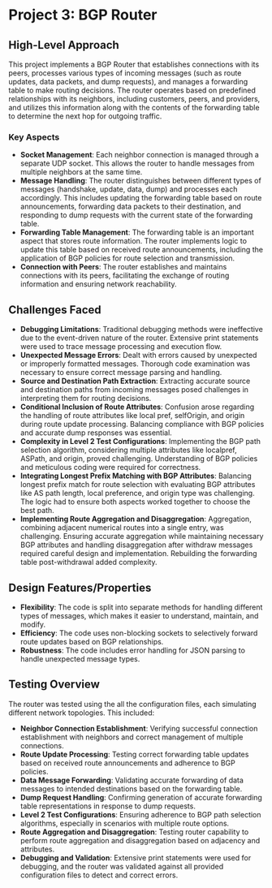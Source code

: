 # Project 3: BGP Router

## High-Level Approach

This project implements a BGP Router that establishes connections with its peers, processes various types of 
incoming messages (such as route updates, data packets, and dump requests), and manages a forwarding table to make 
routing decisions. The router operates based on predefined relationships with its neighbors, including 
customers, peers, and providers, and utilizes this information along with the contents of the forwarding table 
to determine the next hop for outgoing traffic.

### Key Aspects 

- **Socket Management**: Each neighbor connection is managed through a separate UDP socket. This allows the router to handle messages from multiple neighbors at the same time.
- **Message Handling**: The router distinguishes between different types of messages (handshake, update, data, dump) and processes each accordingly. This includes updating the forwarding table based on route announcements, forwarding data packets to their destination, and responding to dump requests with the current state of the forwarding table. 
- **Forwarding Table Management**: The forwarding table is an important aspect that stores route information. The router implements logic to update this table based on received route announcements, including the application of BGP policies for route selection and transmission. 
- **Connection with Peers**: The router establishes and maintains connections with its peers, facilitating the exchange of routing information and ensuring network reachability.


## Challenges Faced

- **Debugging Limitations**: Traditional debugging methods were ineffective due to the event-driven nature of the router. Extensive print statements were used to trace message processing and execution flow.
- **Unexpected Message Errors**: Dealt with errors caused by unexpected or improperly formatted messages. Thorough code examination was necessary to ensure correct message parsing and handling.
- **Source and Destination Path Extraction**: Extracting accurate source and destination paths from incoming messages posed challenges in interpreting them for routing decisions.
- **Conditional Inclusion of Route Attributes**: Confusion arose regarding the handling of route attributes like local pref, selfOrigin, and origin during route update processing. Balancing compliance with BGP policies and accurate dump responses was essential.
- **Complexity in Level 2 Test Configurations**: Implementing the BGP path selection algorithm, considering multiple attributes like localpref, ASPath, and origin, proved challenging. Understanding of BGP policies and meticulous coding were required for correctness.
- **Integrating Longest Prefix Matching with BGP Attributes**: Balancing longest prefix match for route selection with evaluating BGP attributes like AS path length, local preference, and origin type was challenging. The logic had to ensure both aspects worked together to choose the best path.
- **Implementing Route Aggregation and Disaggregation**: Aggregation, combining adjacent numerical routes into a single entry, was challenging. Ensuring accurate aggregation while maintaining necessary BGP attributes and handling disaggregation after withdraw messages required careful design and implementation. Rebuilding the forwarding table post-withdrawal added complexity.

## Design Features/Properties 

- **Flexibility**: The code is split into separate methods for handling different types of messages, which makes it easier to understand, maintain, and modify.
- **Efficiency**: The code uses non-blocking sockets to selectively forward route updates based on BGP relationships.
- **Robustness**: The code includes error handling for JSON parsing to handle unexpected message types. 

## Testing Overview

The router was tested using the all the configuration files, each simulating different network topologies.
This included:

- **Neighbor Connection Establishment**: Verifying successful connection establishment with neighbors and correct management of multiple connections.
- **Route Update Processing**: Testing correct forwarding table updates based on received route announcements and adherence to BGP policies.
- **Data Message Forwarding**: Validating accurate forwarding of data messages to intended destinations based on the forwarding table.
- **Dump Request Handling**: Confirming generation of accurate forwarding table representations in response to dump requests.
- **Level 2 Test Configurations**: Ensuring adherence to BGP path selection algorithms, especially in scenarios with multiple route options.
- **Route Aggregation and Disaggregation**: Testing router capability to perform route aggregation and disaggregation based on adjacency and attributes.
- **Debugging and Validation**: Extensive print statements were used for debugging, and the router was validated against all provided configuration files to detect and correct errors.